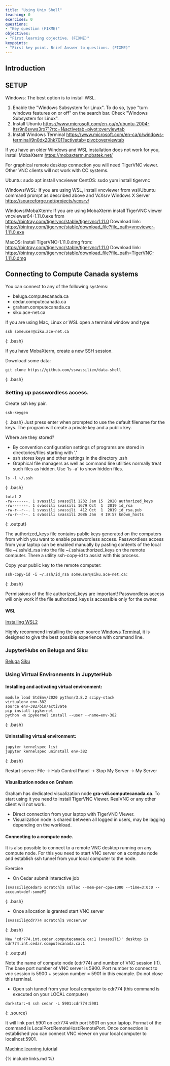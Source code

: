 ```yaml
---
title: "Using Unix Shell"
teaching: 0
exercises: 0
questions:
- "Key question (FIXME)"
objectives:
- "First learning objective. (FIXME)"
keypoints:
- "First key point. Brief Answer to questions. (FIXME)"
---
```


## Introduction

## SETUP

Windows:
The best option is to install WSL.
1. Enable the "Windows Subsystem for Linux". To do so, type "turn windows features on or off" on the search bar. Check "Windows Subsystem for Linux".
2. Install Ubuntu https://www.microsoft.com/en-ca/p/ubuntu-2004-lts/9n6svws3rx71?rtc=1&activetab=pivot:overviewtab
3. Install Windows Terminal https://www.microsoft.com/en-ca/p/windows-terminal/9n0dx20hk701?activetab=pivot:overviewtab

If you have an older Windows and WSL installation does not work for you, install MobaXterm https://mobaxterm.mobatek.net/

For graphical remote desktop connection you will need TigerVNC viewer. Other VNC clients will not work with CC systems.

Ubuntu:
sudo apt install vncviewer
CentOS:
sudo yum install tigervnc

Windows/WSL:
If you are using WSL, install vncviewer from wsl/Ubuntu command prompt as described above and VcXsrv Windows X Server https://sourceforge.net/projects/vcxsrv/

Windows/MobaXterm:
If you are using MobaXterm install TigerVNC viewer
vncviewer64-1.11.0.exe from https://bintray.com/tigervnc/stable/tigervnc/1.11.0
Download link: https://bintray.com/tigervnc/stable/download_file?file_path=vncviewer-1.11.0.exe

MacOS:
Install TigerVNC-1.11.0.dmg from:
https://bintray.com/tigervnc/stable/tigervnc/1.11.0
Download link: https://bintray.com/tigervnc/stable/download_file?file_path=TigerVNC-1.11.0.dmg


## Connecting to Compute Canada systems

You can connect to any of the following systems:
- beluga.computecanada.ca
- cedar.computecanada.ca
- graham.computecanada.ca
- siku.ace-net.ca

If you are using Mac, Linux or WSL open a terminal window and type:

~~~
ssh someuser@siku.ace-net.ca
~~~
{: .bash}

If you have MobaXterm, create a new SSH session.


Download some data:
~~~
git clone https://github.com/ssvassiliev/data-shell
~~~
{: .bash}


### Setting up passwordless access.
Create ssh key pair.
~~~
ssh-keygen
~~~
{: .bash}
Just press enter when prompted to use the default filename for the keys. The program will create a private key and a public key.

Where are they stored?

- By convention configuration settings of programs are stored in directories/files starting with '.'
- ssh stores keys and other settings in the directory .ssh
- Graphical file managers as well as command line utilities normally treat such files as hidden. Use 'ls -a' to show hidden files.

~~~
ls -l ~/.ssh
~~~
{: .bash}

~~~
total 2
-rw-------. 1 svassili svassili 1232 Jan 15  2020 authorized_keys
-rw-------. 1 svassili svassili 1679 Oct  1  2019 id_rsa
-rw-r--r--. 1 svassili svassili  412 Oct  1  2019 id_rsa.pub
-rw-r--r--. 1 svassili svassili 2086 Jan  4 19:57 known_hosts
~~~
{: .output}

The authorized_keys file contains public keys generated on the computers from which you want to enable passwordless access. Passwordless access from your laptop can be enabled manually by pasting contents of the local file ~/.ssh/id_rsa into the file ~/.ssh/authorized_keys on the remote computer. There a utility ssh-copy-id to assist with this process.

Copy your public key to the remote computer:

~~~
ssh-copy-id -i ~/.ssh/id_rsa someuser@siku.ace-net.ca:
~~~
{: .bash}

Permissions of the file authorized_keys are important! Passwordless access will only work if the file authorized_keys is accessible only for the owner.

#### WSL
[Installing WSL2](https://www.omgubuntu.co.uk/how-to-install-wsl2-on-windows-10)

Highly recommend installing the open source [Windows Terminal](https://www.microsoft.com/en-ca/p/windows-terminal/9n0dx20hk701),  it is designed to give the best possible experience with command line.

### JupyterHubs on Beluga and Siku
[Beluga](https://jupyterhub.beluga.calculcanada.ca/hub/login)
[Siku](https://services.siku.ace-net.ca/jupyter/hub/spawn)

### Using Virtual Environments in JupyterHub

#### Installing and activating virtual environment:

~~~
module load StdEnv/2020 python/3.8.2 scipy-stack
virtualenv env-382
source env-382/bin/activate
pip install ipykernel
python -m ipykernel install --user --name=env-382
~~~
{: .bash}

#### Uninstalling virtual environment:

~~~
jupyter kernelspec list
jupyter kernelspec uninstall env-382
~~~
{: .bash}

Restart server:
File -> Hub Control Panel -> Stop My Server -> My Server

#### Visualization nodes on Graham
Graham has dedicated visualization node **gra-vdi.computecanada.ca**. To start using it you need to install TigerVNC Viewer. RealVNC or any other client will not work.
- Direct connection from your laptop with TigerVNC Viewer.
- Visualization node is shared between all logged in users, may be lagging depending on the workload.



#### Connecting to a compute node.
It is also possible to connect to a remote VNC desktop running on any compute node. For this you need to start VNC server on a compute node and establish ssh tunnel from your local computer to the node.

Exercise

- On Cedar submit interactive job

~~~
[svassili@cedar5 scratch]$ salloc --mem-per-cpu=1000 --time=3:0:0 --account=def-somePI
~~~
{: .bash}

- Once allocation is granted start VNC server

~~~
[svassili@cdr774 scratch]$ vncserver
~~~
{: .bash}

~~~
New 'cdr774.int.cedar.computecanada.ca:1 (svassili)' desktop is cdr774.int.cedar.computecanada.ca:1
~~~
{: .output}

Note the name of compute node (cdr774) and number of VNC session (:1). The base port number of VNC server is 5900. Port number to connect to vnc session is 5900 + session number = 5901 in this example. Do not close this terminal.
- Open ssh tunnel from your local computer to cdr774 (this command is executed on your LOCAL computer)

~~~
darkstar:~$ ssh cedar -L 5901:cdr774:5901
~~~
{: .source}

It will link port 5901 on cdr774 with port 5901 on your laptop.  Format of the command is LocalPort:RemoteHost:RemotePort. Once connection is established you can connect VNC viewer on your local computer to localhost:5901.

[Machine learning tutorial](
https://docs.computecanada.ca/wiki/Tutoriel_Apprentissage_machine/en)


{% include links.md %}
